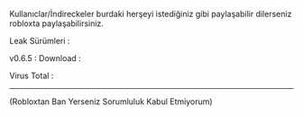 Kullanıclar/İndireckeler  burdaki herşeyi istediğiniz gibi paylaşabilir dilerseniz robloxta paylaşabilirsiniz. 

Leak Sürümleri :

v0.6.5 :
Download :

Virus Total :

-------------------------------------------------------

(Robloxtan Ban Yerseniz Sorumluluk Kabul Etmiyorum)
